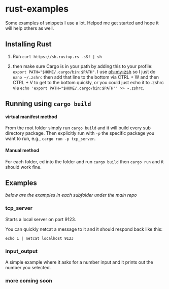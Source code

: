 # rust-examples
Some examples of snippets I use a lot. Helped me get started and hope it will help others as well.

## Installing Rust

1. Run `curl https://sh.rustup.rs -sSf | sh`

2. then make sure Cargo is in your path by adding this to your profile: `export PATH="$HOME/.cargo/bin:$PATH"`. I use [oh-my-zsh](https://ohmyz.sh) so I just do `nano ~/.zshrc` then add that line to the bottom via CTRL + W and then CTRL + V to get to the bottom quickly, or you could just echo it to .zshrc via `echo 'export PATH="$HOME/.cargo/bin:$PATH"' >> ~.zshrc`.


## Running using `cargo build`

#### virtual manifest method

From the root folder simply run `cargo build` and it will build every sub directory package. Then explicitly run with `-p` the specific package you want to run, e.g., `cargo run -p tcp_server`. 

#### Manual method

For each folder, cd into the folder and run `cargo build` then `cargo run` and it should work fine.

## Examples

_below are the examples in each subfolder under the main repo_

### tcp_server

Starts a local server on port 9123. 

You can quickly netcat a message to it and it should respond back like this: 

`echo 1 | netcat localhost 9123`

### input_output

A simple example where it asks for a number input and it prints out the number you selected.

### more coming soon

